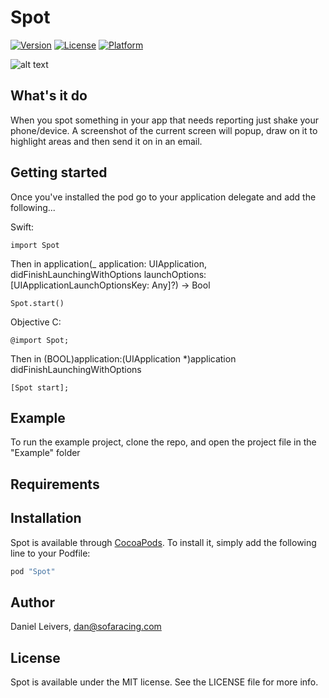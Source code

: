# Spot

[![Version](https://img.shields.io/cocoapods/v/Spot.svg?style=flat)](http://cocoapods.org/pods/Spot)
[![License](https://img.shields.io/cocoapods/l/Spot.svg?style=flat)](http://cocoapods.org/pods/Spot)
[![Platform](https://img.shields.io/cocoapods/p/Spot.svg?style=flat)](http://cocoapods.org/pods/Spot)

![alt text](https://github.com/Workshed/Spot/blob/master/example.gif "Example usage")

## What's it do

When you spot something in your app that needs reporting just shake your phone/device. A screenshot of the current screen will popup, draw on it to highlight areas and then send it on in an email.  

## Getting started

Once you've installed the pod go to your application delegate and add the following...

Swift:
```
import Spot
```

Then in application(_ application: UIApplication, didFinishLaunchingWithOptions launchOptions: [UIApplicationLaunchOptionsKey: Any]?) -> Bool

```
Spot.start()
```

Objective C:
```
@import Spot;
```

Then in (BOOL)application:(UIApplication *)application didFinishLaunchingWithOptions

```
[Spot start];
```


## Example

To run the example project, clone the repo, and open the project file in the "Example" folder

## Requirements

## Installation

Spot is available through [CocoaPods](http://cocoapods.org). To install
it, simply add the following line to your Podfile:

```ruby
pod "Spot"
```

## Author

Daniel Leivers, dan@sofaracing.com

## License

Spot is available under the MIT license. See the LICENSE file for more info.
